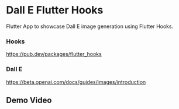 # Dall E Flutter Hooks

Flutter App to showcase Dall E image generation using Flutter Hooks.

### Hooks
https://pub.dev/packages/flutter_hooks

### Dall E
https://beta.openai.com/docs/guides/images/introduction

## Demo Video
